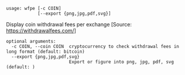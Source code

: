 ```
usage: wfpe [-c COIN]
            [--export {png,jpg,pdf,svg}]
```

Display coin withdrawal fees per exchange
[Source: https://withdrawalfees.com/]

```
optional arguments:
  -c COIN, --coin COIN  cryptocurrency to check withdrawal fees in long format (default: bitcoin)
  --export {png,jpg,pdf,svg}
                        Export or figure into png, jpg, pdf, svg (default: )
```
